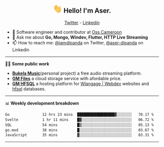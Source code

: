 <h2 align="center"> <img src="https://github.com/gabriel-TheCode/gabriel-TheCode/blob/master/gifs/Hi.gif" width="30px"> Hello! I'm Aser.</h2>
<p align="center">
  <a href="https://twitter.com/iamdipanda">Twitter</a> - 
  <a href="https://www.linkedin.com/in/aser-dipanda/">Linkedin</a>
</p>


- 🔭 Software engineer and contributor at [Oss Cameroon](https://github.com/osscameroon)
- 💬 Ask me about **Go, Mongo, Windev, Flutter, HTTP Live Streaming**
- 📫 How to reach me: [@iamdipanda](https://twitter.com/iamdipanda) on Twitter, [@aser-dipanda](https://www.linkedin.com/in/aser-dipanda/) on Linkedin

-------

👨‍💻 **Some public work**

- **[Bukela Music](https://music.bukela.co)**(personal project) a free audio streaming platform. 
- **[GM Files](https://gamesmania.io)** a cloud storage service with afordable price.
- **[GM HFSQL](https://gamesmania.io)** a hosting platform for [Wlangage | Webdev](https://pcsoft.fr/webdev/index.html) websites and [hfsql](https://pcsoft.fr/accueilpub/hfsql.htm) databases.
-------

📊 **Weekly development breakdown**

<!--START_SECTION:waka-->

```txt
Go               12 hrs 23 mins  █████████████████▓░░░░░░░   70.17 %
Svelte           1 hr 11 mins    █▓░░░░░░░░░░░░░░░░░░░░░░░   06.72 %
SQL              54 mins         █▒░░░░░░░░░░░░░░░░░░░░░░░   05.13 %
go.mod           38 mins         █░░░░░░░░░░░░░░░░░░░░░░░░   03.67 %
JavaScript       35 mins         ▓░░░░░░░░░░░░░░░░░░░░░░░░   03.31 %
```

<!--END_SECTION:waka-->

-------
